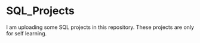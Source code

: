 # SQL_Projects
I am uploading some SQL projects in this repository. These projects are only for self learning.


